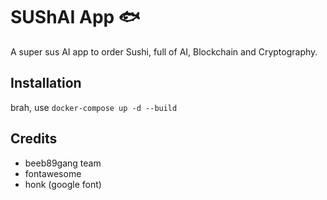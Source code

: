 # SUShAI App 🐟

A super sus AI app to order Sushi, full of AI, Blockchain and Cryptography.

## Installation

brah, use `docker-compose up -d --build`

## Credits

- beeb89gang team
- fontawesome
- honk (google font)
